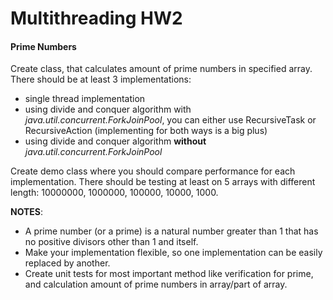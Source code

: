 Multithreading HW2
==================

#### Prime Numbers

Create class, that calculates amount of prime numbers in specified array.
There should be at least 3 implementations:
* single thread implementation
* using divide and conquer algorithm with *java.util.concurrent.ForkJoinPool*, you can either use RecursiveTask or RecursiveAction (implementing for both ways is a big plus)
* using divide and conquer algorithm **without** *java.util.concurrent.ForkJoinPool*

Create demo class where you should compare performance for each implementation.
There should be testing at least on 5 arrays with different length: 10000000, 1000000, 100000, 10000, 1000. 

**NOTES**:
* A prime number (or a prime) is a natural number greater than 1 that has no positive divisors other than 1 and itself.
* Make your implementation flexible, so one implementation can be easily replaced by another.
* Create unit tests for most important method like verification for prime, and calculation amount of prime numbers in array/part of array.  
